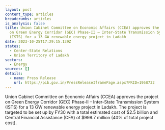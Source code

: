 ```yaml
---
layout: post
content_type: articles
breadcrumbs: articles
is_analysis: false
title: Union Cabinet Committee on Economic Affairs (CCEA) approves the project
  on Green Energy Corridor (GEC) Phase-II – Inter-State Transmission System
  (ISTS) for a 13 GW renewable energy project in Ladakh
date: 2023-10-25T17:29:15.139Z
states:
  - Center-State Relations
  - Union Territory of Ladakh
sectors:
  - Energy
sources: []
details:
  - name: Press Release
    url: https://pib.gov.in/PressReleaseIframePage.aspx?PRID=1968732
---
```

Union Cabinet Committee on Economic Affairs (CCEA) approves the project on Green Energy Corridor (GEC) Phase-II – Inter-State Transmission System (ISTS) for a 13 GW renewable energy project in Ladakh. The project is targeted to be set up by FY30 with a total estimated cost of $2.5 billion and Central Financial Assistance (CFA) of $998.7 million (40% of total project cost).